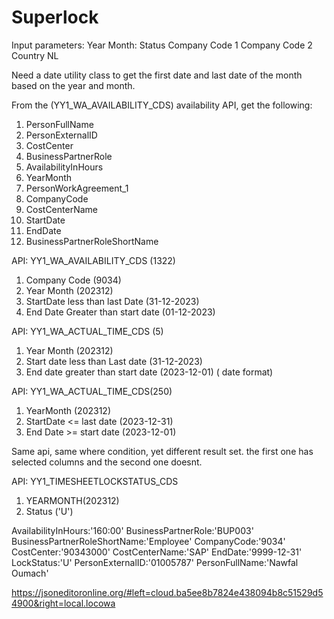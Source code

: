 # Superlock

Input parameters: 
Year Month: 
Status 
Company Code 1 
Company Code 2 
Country NL 

Need a date utility class to get the first date and last date of the month based on the year and month. 

From the (YY1_WA_AVAILABILITY_CDS) availability API, get the following: 
1. PersonFullName 
2. PersonExternalID
3. CostCenter 
4. BusinessPartnerRole 
5. AvailabilityInHours 
6. YearMonth
7. PersonWorkAgreement_1
8. CompanyCode 
9. CostCenterName 
10. StartDate
11. EndDate 
12. BusinessPartnerRoleShortName 

API: YY1_WA_AVAILABILITY_CDS (1322)
1. Company Code (9034)
2. Year Month (202312)
3. StartDate less than last Date (31-12-2023)
4. End Date Greater than start date (01-12-2023)

API: YY1_WA_ACTUAL_TIME_CDS (5)
1. Year Month (202312)
2. Start date less than Last date (31-12-2023)
3. End date greater than start date (2023-12-01) ( date format)

API: YY1_WA_ACTUAL_TIME_CDS(250)
1. YearMonth (202312)
2. StartDate <= last date (2023-12-31)
3. End Date >= start date (2023-12-01)

Same api, same where condition, yet different result set. the first one has selected columns and the second one doesnt. 

API: YY1_TIMESHEETLOCKSTATUS_CDS
1. YEARMONTH(202312)
2. Status ('U')

AvailabilityInHours:'160:00'
BusinessPartnerRole:'BUP003'
BusinessPartnerRoleShortName:'Employee'
CompanyCode:'9034'
CostCenter:'90343000'
CostCenterName:'SAP'
EndDate:'9999-12-31'
LockStatus:'U'
PersonExternalID:'01005787'
PersonFullName:'Nawfal Oumach'

https://jsoneditoronline.org/#left=cloud.ba5ee8b7824e438094b8c51529d54900&right=local.locowa

